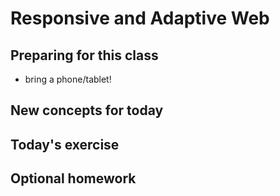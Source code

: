 # Responsive and Adaptive Web

## Preparing for this class

- bring a phone/tablet!

## New concepts for today

## Today's exercise

## Optional homework
